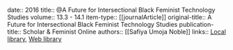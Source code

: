 date:: 2016
title:: @A Future for Intersectional Black Feminist Technology Studies
volume:: 13.3 - 14.1
item-type:: [[journalArticle]]
original-title:: A Future for Intersectional Black Feminist Technology Studies
publication-title:: Scholar & Feminist Online
authors:: [[Safiya Umoja Noble]]
links:: [Local library](zotero://select/groups/2386895/items/7PVUAWJ3), [Web library](https://www.zotero.org/groups/2386895/items/7PVUAWJ3)

